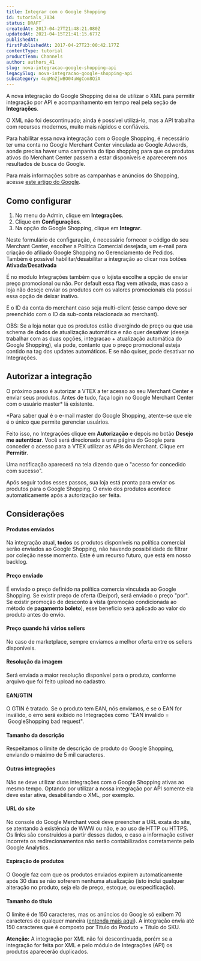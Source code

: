 ```yaml
---
title: Integrar com o Google Shopping
id: tutorials_7034
status: DRAFT
createdAt: 2017-04-27T21:48:21.080Z
updatedAt: 2021-04-15T21:41:15.677Z
publishedAt: 
firstPublishedAt: 2017-04-27T23:00:42.177Z
contentType: tutorial
productTeam: Channels
author: authors_41
slug: nova-integracao-google-shopping-api
legacySlug: nova-integracao-google-shopping-api
subcategory: 4uqMnZjwBO04uWgCom8QiA
---
```


A nova integração do Google Shopping deixa de utilizar o XML para permitir integração por API e acompanhamento em tempo real pela seção de __Integrações__.

O XML não foi descontinuado; ainda é possível utilizá-lo, mas a API trabalha com recursos modernos, muito mais rápidos e confiáveis.

Para habilitar essa nova integração com o Google Shopping, é necessário ter uma conta no Google Merchant Center vinculada ao Google Adwords, aonde precisa haver uma campanha do tipo shopping para que os produtos ativos do Merchant Center passem a estar disponíveis e aparecerem nos resultados de busca do Google.

Para mais informações sobre as campanhas e anúncios do Shopping, acesse [este artigo do Google](https://support.google.com/adwords/answer/2454022?hl=pt-BR).

## Como configurar

1. No menu do Admin, clique em __Integrações__.
2. Clique em __Configurações__.
3. Na opção do Google Shopping, clique em __Integrar__.

Neste formulário de configuração, é necessário fornecer o código do seu Merchant Center, escolher a Política Comercial desejada, um e-mail para criação do afiliado Google Shopping no Gerenciamento de Pedidos. Também é possível habilitar/desabilitar a integração ao clicar nos botões **Ativada**/**Desativada**

É no modulo Integrações também que o lojista escolhe a opção de enviar preço promocional ou não. Por default essa flag vem ativada, mas caso a loja não deseje enviar os produtos com os valores promocionais ela possui essa opção de deixar inativo. 

E o ID da conta do merchant caso seja multi-client (esse campo deve ser preenchido com o ID da sub-conta relacionada ao merchant).

OBS: Se a loja notar que os produtos estão divergindo de preço ou que usa schema de dados de atualização automática e não quer desativar (deseja trabalhar com as duas opções, integracao + atualização automática do Google Shopping), ela pode, contanto que o preço promocional esteja contido na tag dos updates automáticos. E se não quiser, pode desativar no Integrações.

## Autorizar a integração

O próximo passo é autorizar a VTEX a ter acesso ao seu Merchant Center e enviar seus produtos. Antes de tudo, faça login no Google Merchant Center com o usuário master\* lá existente.

\*Para saber qual é o e-mail master do Google Shopping, atente-se que ele é o único que permite gerenciar usuários.

Feito isso, no Integrações clique em **Autorização** e depois no botão **Desejo me autenticar**. Você será direcionado a uma página do Google para conceder o acesso para a VTEX utilizar as APIs do Merchant. Clique em **Permitir**.

Uma notificação aparecerá na tela dizendo que o "acesso for concedido com sucesso". 

Após seguir todos esses passos, sua loja está pronta para enviar os produtos para o Google Shopping. O envio dos produtos acontece automaticamente após a autorização ser feita.

## Considerações

#### Produtos enviados
Na integração atual, **todos** os produtos disponíveis na política comercial serão enviados ao Google Shopping, não havendo possibilidade de filtrar por coleção nesse momento. Este é um recurso futuro, que está em nosso backlog.

#### Preço enviado
É enviado o preço definido na política comercia vinculada ao Google Shopping. Se existir preço de oferta (De/por), será enviado o preço "por". Se existir promoção de desconto à vista (promoção condicionada ao método de **pagamento boleto**), esse beneficio será aplicado ao valor do produto antes do envio.

#### Preço quando há vários sellers
No caso de marketplace, sempre enviamos a melhor oferta entre os sellers disponíveis.

#### Resolução da imagem
Será enviada a maior resolução disponível para o produto, conforme arquivo que foi feito upload no cadastro.

#### EAN/GTIN
O GTIN é tratado. Se o produto tem EAN, nós enviamos, e se o EAN for inválido, o erro será exibido no Integrações como "EAN invalido =  GoogleShopping bad request".

#### Tamanho da descrição
Respeitamos o limite de descrição de produto do Google Shopping, enviando o máximo de 5 mil caracteres.

#### Outras integrações
Não se deve utilizar duas integrações com o Google Shopping ativas ao mesmo tempo. Optando por utilizar a nossa integração por API somente ela deve estar ativa, desabilitando o XML, por exemplo.

#### URL do site
No console do Google Merchant você deve preencher a URL exata do site, se atentando à existência de WWW ou não, e ao uso de HTTP ou HTTPS. Os links são construidos a partir desses dados, e caso a informação estiver incorreta os redirecionamentos não serão contabilizados corretamente pelo Google Analytics.

#### Expiração de produtos
O Google faz com que os produtos enviados expirem automaticamente após 30 dias se não sofrerem nenhuma atualização (isto inclui qualquer alteração no produto, seja ela de preço, estoque, ou especificação). 

#### Tamanho do título
O limite é de 150  caracteres, mas os anúncios do Google só exibem 70 caracteres de qualquer maneira ([entenda mais aqui](https://support.google.com/merchants/answer/6098378?hl=pt)). A integração envia até 150 caracteres que é composto por Título do Produto + Título do SKU.

<div class="alert alert-warning">
<strong>Atenção:</strong> A integração por XML não foi descontinuada, porém se a integração for feita por XML e pelo módulo de Integrações (API) os produtos aparecerão duplicados. 
</div>

